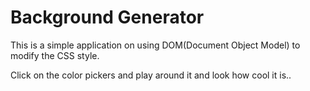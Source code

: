 # Background Generator

This is a simple application on using DOM(Document Object Model) to modify the CSS style. 

Click on the color pickers and play around it and look how cool it is..
